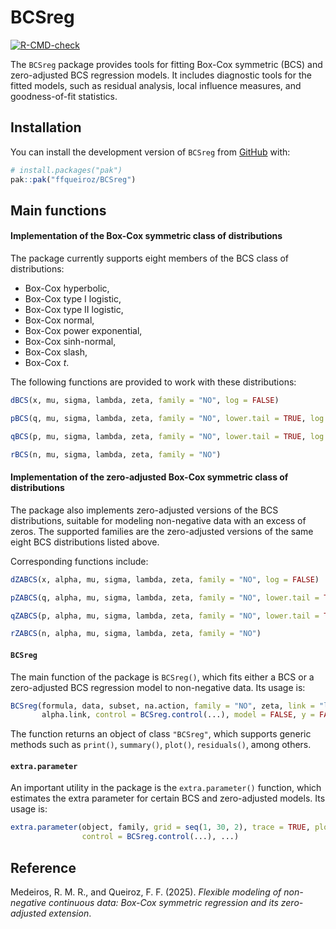 
<!-- README.md is generated from README.Rmd. Please edit that file -->

# BCSreg

<!-- badges: start -->

[![R-CMD-check](https://github.com/ffqueiroz/BCSreg/actions/workflows/R-CMD-check.yaml/badge.svg)](https://github.com/ffqueiroz/BCSreg/actions/workflows/R-CMD-check.yaml)
<!-- badges: end -->

The `BCSreg` package provides tools for fitting Box-Cox symmetric (BCS)
and zero-adjusted BCS regression models. It includes diagnostic tools
for the fitted models, such as residual analysis, local influence
measures, and goodness-of-fit statistics.

## Installation

You can install the development version of `BCSreg` from
[GitHub](https://github.com/) with:

``` r
# install.packages("pak")
pak::pak("ffqueiroz/BCSreg")
```

## Main functions

#### Implementation of the Box-Cox symmetric class of distributions

The package currently supports eight members of the BCS class of
distributions:

- Box-Cox hyperbolic,
- Box-Cox type I logistic,
- Box-Cox type II logistic,
- Box-Cox normal,
- Box-Cox power exponential,
- Box-Cox sinh-normal,
- Box-Cox slash,
- Box-Cox $t$.

The following functions are provided to work with these distributions:

``` r
dBCS(x, mu, sigma, lambda, zeta, family = "NO", log = FALSE)

pBCS(q, mu, sigma, lambda, zeta, family = "NO", lower.tail = TRUE, log.p = FALSE)

qBCS(p, mu, sigma, lambda, zeta, family = "NO", lower.tail = TRUE, log.p = FALSE)

rBCS(n, mu, sigma, lambda, zeta, family = "NO")
```

#### Implementation of the zero-adjusted Box-Cox symmetric class of distributions

The package also implements zero-adjusted versions of the BCS
distributions, suitable for modeling non-negative data with an excess of
zeros. The supported families are the zero-adjusted versions of the same
eight BCS distributions listed above.

Corresponding functions include:

``` r
dZABCS(x, alpha, mu, sigma, lambda, zeta, family = "NO", log = FALSE)

pZABCS(q, alpha, mu, sigma, lambda, zeta, family = "NO", lower.tail = TRUE, log.p = FALSE)

qZABCS(p, alpha, mu, sigma, lambda, zeta, family = "NO", lower.tail = TRUE, log.p = FALSE)

rZABCS(n, alpha, mu, sigma, lambda, zeta, family = "NO")
```

#### `BCSreg`

The main function of the package is `BCSreg()`, which fits either a BCS
or a zero-adjusted BCS regression model to non-negative data. Its usage
is:

``` r
BCSreg(formula, data, subset, na.action, family = "NO", zeta, link = "log", sigma.link = "log", 
       alpha.link, control = BCSreg.control(...), model = FALSE, y = FALSE, x = FALSE, ...)
```

The function returns an object of class `"BCSreg"`, which supports
generic methods such as `print()`, `summary()`, `plot()`, `residuals()`,
among others.

#### `extra.parameter`

An important utility in the package is the `extra.parameter()` function,
which estimates the extra parameter for certain BCS and zero-adjusted
models. Its usage is:

``` r
extra.parameter(object, family, grid = seq(1, 30, 2), trace = TRUE, plot = TRUE,
                control = BCSreg.control(...), ...)
```

## Reference

Medeiros, R. M. R., and Queiroz, F. F. (2025). *Flexible modeling of
non-negative continuous data: Box-Cox symmetric regression and its
zero-adjusted extension*.
